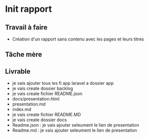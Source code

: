 # Init rapport

## Travail à faire

- Création d'un rapport sans contenu avec les pages et leurs titres

## Tâche mère

## Livrable
- je vais ajouter tous les fi app laravel a dossier app
- je vais create dossier backlog
- je vais create fichier README.json
- docs/presentation.html
- presentation.md
- index.md
- je vais create fichier README.MD
- je vais create dossier docs
- Readme.json : je vais ajouter seleument le lien de presentation
- Readme.md  : je vais ajouter seleument le lien de presentation